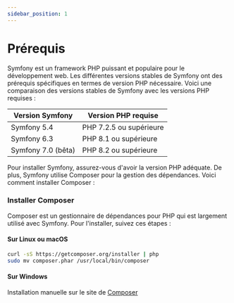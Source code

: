 ```yaml
---
sidebar_position: 1
---
```


# Prérequis

Symfony est un framework PHP puissant et populaire pour le développement web. Les différentes versions stables de Symfony ont des prérequis spécifiques en termes de version PHP nécessaire. Voici une comparaison des versions stables de Symfony avec les versions PHP requises :

| Version Symfony | Version PHP requise |
|-----------------|----------------------|
| Symfony 5.4     | PHP 7.2.5 ou supérieure |
| Symfony 6.3     | PHP 8.1 ou supérieure |
| Symfony 7.0 (bêta)     | PHP 8.2 ou supérieure |

Pour installer Symfony, assurez-vous d'avoir la version PHP adéquate. De plus, Symfony utilise Composer pour la gestion des dépendances. Voici comment installer Composer :

### Installer Composer

Composer est un gestionnaire de dépendances pour PHP qui est largement utilisé avec Symfony. Pour l'installer, suivez ces étapes :

#### Sur Linux ou macOS

```bash
curl -sS https://getcomposer.org/installer | php
sudo mv composer.phar /usr/local/bin/composer
```
#### Sur Windows

Installation manuelle sur le site de [Composer](https://getcomposer.org/download/)